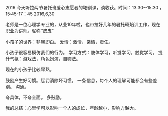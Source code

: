 2016
今天听拉两节暑托班爱心志愿者的培训课，谈收获。时间：13:30--15:30   ，15:45-17：45 2016,6,30

老师是一位心理学专业的，从业10年啦，也带拉好几年的暑托班培训工作，现在职业为讲师。昵称“皮皮”


小孩子的世界：非黑即白。
爱情：激情，亲情，责任。

小孩子很容易模仿我们的行为。
学习方式：肢体学习，听觉学习，触觉学习。
提升气氛：游戏法，角色扮演，自嗨法。

现在的小孩子比较早熟。

鼓励产生好习惯。惩罚消除坏习惯。
一条信息，每个人的理解可能都会有些差别。
沟通。

夸具体，不夸全面。
多鼓励。

我的总结：心里学可以影响一个人的成长，年龄越小，影响力越大。